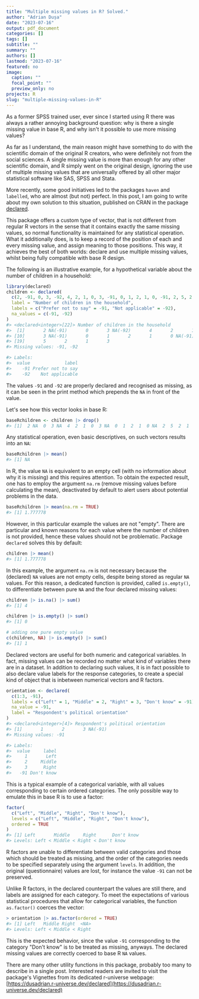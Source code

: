 ```yaml
---
title: "Multiple missing values in R? Solved."
author: "Adrian Dușa"
date: "2023-07-16"
output: pdf_document
categories: []
tags: []
subtitle: ""
summary: ""
authors: []
lastmod: "2023-07-16"
featured: no
image:
  caption: ""
  focal_point: ""
  preview_only: no
projects: R
slug: "multiple-missing-values-in-R"
---
```


As a former SPSS trained user, ever since I started using R there was always a rather annoying background question: why is there a single missing value in base R, and why isn't it possible to use more missing values?

As far as I understand, the main reason might have something to do with the scientific domain of the original R creators, who were definitely not from the social sciences. A single missing value is more than enough for any other scientific domain, and R simply went on the original design, ignoring the use of multiple missing values that are universally offered by all other major statistical software like SAS, SPSS and Stata.

More recently, some good initiatives led to the packages `haven` and `labelled`, who are almost (but not) perfect. In this post, I am going to write about my own solution to this situation, published on CRAN in the package [declared](https://cran.r-project.org/web/packages/declared/index.html).

This package offers a custom type of vector, that is not different from regular R vectors in the sense that it contains exactly the same missing values, so normal functionality is maintained for any statistical operation. What it additionally does, is to keep a record of the position of each and every missing value, and assign meaning to those positions. This way, it achieves the best of both worlds: declare and use multiple missing values, whilst being fully compatible with base R design.

The following is an illustrative example, for a hypothetical variable about the number of children in a household:

```r
library(declared)
children <- declared(
  c(2, -91, 0, 3, -92, 4, 2, 1, 0, 3, -91, 0, 1, 2, 1, 0, -91, 2, 5, 2, 1, 3),
  label = "Number of children in the household",
  labels = c("Prefer not to say" = -91, "Not applicable" = -92),
  na_values = c(-91, -92)
)
#> <declared<integer>[22]> Number of children in the household
#>  [1]       2 NA(-91)       0       3 NA(-92)       4       2       1       0
#> [10]       3 NA(-91)       0       1       2       1       0 NA(-91)       2
#> [19]       5       2       1       3
#> Missing values: -91, -92

#> Labels:
#>  value             label
#>    -91 Prefer not to say
#>    -92    Not applicable
```

The values `-91` and `-92` are properly declared and recognised as missing, as it can be seen in the print method which prepends the `NA` in front of the value.

Let's see how this vector looks in base R:

```r
baseRchildren <- children |> drop()
#> [1]  2 NA  0  3 NA  4  2  1  0  3 NA  0  1  2  1  0 NA  2  5  2  1  3
```

Any statistical operation, even basic descriptives, on such vectors results into an `NA`:

```r
baseRchildren |> mean()
#> [1] NA
```

In R, the value `NA` is equivalent to an empty cell (with no information about why it is missing) and this requires attention. To obtain the expected result, one has to employ the argument `na.rm` (remove missing values before calculating the mean), deactivated by default to alert users about potential problems in the data.

```r
baseRchildren |> mean(na.rm = TRUE)
#> [1] 1.777778
```

However, in this particular example the values are not "empty". There are particular and known reasons for each value where the number of children is not provided, hence these values should not be problematic. Package `declared` solves this by default:

```r
children |> mean()
#> [1] 1.777778
```

In this example, the argument `na.rm` is not necessary because the (declared) `NA` values are not empty cells, despite being stored as regular `NA` values. For this reason, a dedicated function is provided, called `is.empty()`, to differentiate between pure `NA` and the four declared missing values:

```r
children |> is.na() |> sum()
#> [1] 4

children |> is.empty() |> sum()
#> [1] 0

# adding one pure empty value
c(children, NA) |> is.empty() |> sum()
#> [1] 1
```

Declared vectors are useful for both numeric and categorical variables. In fact, missing values can be recorded no matter what kind of variables there are in a dataset. In addition to declaring such values, it is in fact possible to also declare value labels for the response categories, to create a special kind of object that is inbetween numerical vectors and R factors.

```r
orientation <- declared(
  c(1:3, -91),
  labels = c("Left" = 1, "Middle" = 2, "Right" = 3, "Don't know" = -91),
  na_value = -91,
  label = "Respondent's political orientation"
)
#> <declared<integer>[4]> Respondent's political orientation
#> [1]       1       2       3 NA(-91)
#> Missing values: -91

#> Labels:
#>  value     label
#>     1       Left
#>     2     Middle
#>     3      Right
#>   -91 Don't know
```

This is a typical example of a categorical variable, with all values corresponding to certain ordered categories. The only possible way to emulate this in base R is to use a factor:

```r
factor(
  c("Left", "Middle", "Right", "Don't know"),
  levels = c("Left", "Middle", "Right", "Don't know"),
  ordered = TRUE
)
#> [1] Left       Middle     Right      Don't know
#> Levels: Left < Middle < Right < Don't know
```

R factors are unable to differentiate between valid categories and those which should be treated as missing, and the order of the categories needs to be specified separately using the argument `levels`. In addition, the original (questionnaire) values are lost, for instance the value `-91` can not be preserved.

Unlike R factors, in the declared counterpart the values are still there, and labels are assigned for each category. To meet the expectations of various statistical procedures that allow for categorical variables, the function `as.factor()` coerces the vector:

```r
> orientation |> as.factor(ordered = TRUE)
#> [1] Left   Middle Right  <NA>
#> Levels: Left < Middle < Right
```

This is the expected behavior, since the value `-91` corresponding to the category "Don't know" is to be treated as missing, anyways. The declared missing values are correctly coerced to base R `NA` values.

There are many other utility functions in this package, probably too many to describe in a single post. Interested readers are invited to visit the package's Vignettes from its dedicated r-universe webpage:<br>
[https://dusadrian.r-universe.dev/declared](https://dusadrian.r-universe.dev/declared)

<br>
